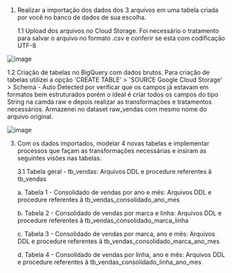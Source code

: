 1. Realizar a importação dos dados dos 3 arquivos em uma tabela criada por você no
banco de dados de sua escolha.
 
   1.1  Upload dos arquivos no Cloud Storage. Foi necessário o tratamento para salvar o arquivo no formato .csv e conferir se está com codificação UTF-8
   
![image](https://github.com/user-attachments/assets/6db28191-1bb9-4710-b413-8ad9c6858cc8)

  1.2 Criação de tabelas no BigQuery com dados brutos. Para criação de tabelas utilizei a opção 'CREATE TABLE' > 'SOURCE Google Cloud Storage' > Schema - Auto Detected por verificar que os campos já estavam em formatos bem estruturados porém o ideal é criar todos os campos do tipo String na camda raw e depois realizar as transformações e tratamentos necessários. 
  Armazenei no dataset raw_vendas com mesmo nome do arquivo original.

  ![image](https://github.com/user-attachments/assets/d3c74209-e943-42d9-a3da-a6b3e94290cb)

3. Com os dados importados, modelar 4 novas tabelas e implementar processos que façam as transformações necessárias e insiram as seguintes visões nas tabelas:
   
    3.1 Tabela geral - tb_vendas: Arquivos DDL e procedure referentes â tb_vendas
   
      a. Tabela 1 - Consolidado de vendas por ano e mês: Arquivos DDL e procedure referentes â tb_vendas_consolidado_ano_mes
   
      b. Tabela 2 - Consolidado de vendas por marca e linha: Arquivos DDL e procedure referentes â tb_vendas_consolidado_marca_linha
   
      c. Tabela 3 - Consolidado de vendas por marca, ano e mês: Arquivos DDL e procedure referentes â tb_vendas_consolidado_marca_ano_mes
   
      d. Tabela 4 - Consolidado de vendas por linha, ano e mês: Arquivos DDL e procedure referentes â tb_vendas_consolidado_linha_ano_mes
